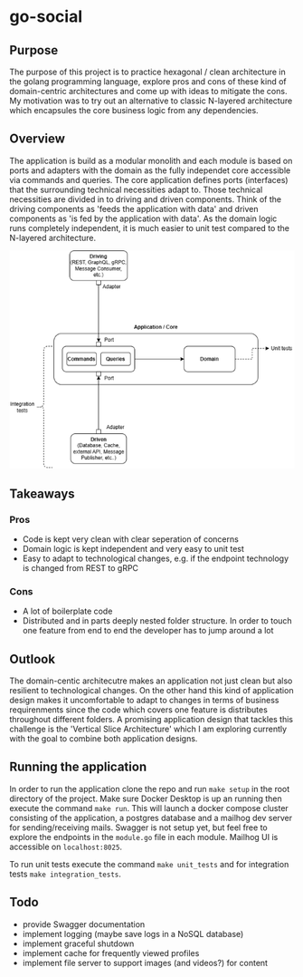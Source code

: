 # go-social
## Purpose
The purpose of this project is to practice hexagonal / clean architecture in the golang programming language, explore pros and cons of these kind of domain-centric architectures and come up with ideas to mitigate the cons.
My motivation was to try out an alternative to classic N-layered architecture which encapsules the core business logic from any dependencies.

## Overview
The application is build as a modular monolith and each module is based on ports and adapters with the domain as the fully independet core accessible via commands and queries. The core application defines ports (interfaces) that the surrounding technical necessities adapt to. Those technical necessities are divided in to driving and driven components. Think of the driving components as 'feeds the application with data' and driven components as 'is fed by the application with data'.
As the domain logic runs completely independent, it is much easier to unit test compared to the N-layered architecture.

![Diagram of ports and adapter architecture](/diagram.png)

## Takeaways
### Pros
- Code is kept very clean with clear seperation of concerns
- Domain logic is kept independent and very easy to unit test
- Easy to adapt to technological changes, e.g. if the endpoint technology is changed from REST to gRPC

### Cons
- A lot of boilerplate code
- Distributed and in parts deeply nested folder structure. In order to touch one feature from end to end the developer has to jump around a lot

## Outlook
The domain-centic architecutre makes an application not just clean but also resilient to technological changes. On the other hand this kind of application design makes it uncomfortable to adapt to changes in terms of business requirenments since the code which covers one feature is distributes throughout different folders.
A promising application design that tackles this challenge is the 'Vertical Slice Architecture' which I am exploring currently with the goal to combine both application designs.

## Running the application
In order to run the application clone the repo and run `make setup` in the root directory of the project. Make sure Docker Desktop is up an running then execute the command `make run`. This will launch a docker compose cluster consisting of the application, a postgres database and a mailhog dev server for sending/receiving mails.
Swagger is not setup yet, but feel free to explore the endpoints in the `module.go` file in each module.
Mailhog UI is accessible on `localhost:8025`.

To run unit tests execute the command `make unit_tests` and for integration tests `make integration_tests`.

## Todo
- provide Swagger documentation
- implement logging (maybe save logs in a NoSQL database)
- implement graceful shutdown
- implement cache for frequently viewed profiles
- implement file server to support images (and videos?) for content